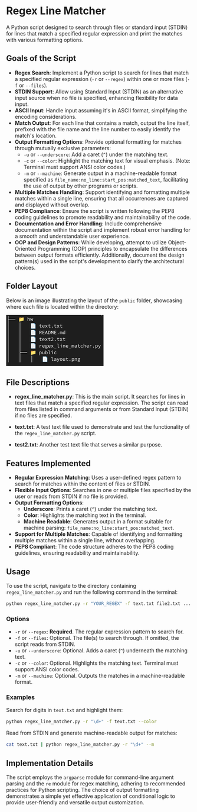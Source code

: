 # Regex Line Matcher

A Python script designed to search through files or standard input (STDIN) for lines that match a specified regular expression and print the matches with various formatting options.

## Goals of the Script

- **Regex Search**: Implement a Python script to search for lines that match a specified regular expression (`-r` or `--regex`) within one or more files (`-f` or `--files`).
- **STDIN Support**: Allow using Standard Input (STDIN) as an alternative input source when no file is specified, enhancing flexibility for data input.
- **ASCII Input**: Handle input assuming it's in ASCII format, simplifying the encoding considerations.
- **Match Output**: For each line that contains a match, output the line itself, prefixed with the file name and the line number to easily identify the match's location.
- **Output Formatting Options**: Provide optional formatting for matches through mutually exclusive parameters:
  - `-u` or `--underscore`: Add a caret (`^`) under the matching text.
  - `-c` or `--color`: Highlight the matching text for visual emphasis. (Note: Terminal must support ANSI color codes.)
  - `-m` or `--machine`: Generate output in a machine-readable format specified as `file_name:no_line:start_pos:matched_text`, facilitating the use of output by other programs or scripts.
- **Multiple Matches Handling**: Support identifying and formatting multiple matches within a single line, ensuring that all occurrences are captured and displayed without overlap.
- **PEP8 Compliance**: Ensure the script is written following the PEP8 coding guidelines to promote readability and maintainability of the code.
- **Documentation and Error Handling**: Include comprehensive documentation within the script and implement robust error handling for a smooth and understandable user experience.
- **OOP and Design Patterns**: While developing, attempt to utilize Object-Oriented Programming (OOP) principles to encapsulate the differences between output formats efficiently. Additionally, document the design pattern(s) used in the script's development to clarify the architectural choices.

## Folder Layout

Below is an image illustrating the layout of the `public` folder, showcasing where each file is located within the directory:

![Folder Layout](/public/layout.png)

## File Descriptions

- **regex_line_matcher.py**: This is the main script. It searches for lines in text files that match a specified regular expression. The script can read from files listed in command arguments or from Standard Input (STDIN) if no files are specified.

- **text.txt**: A test text file used to demonstrate and test the functionality of the `regex_line_matcher.py` script.

- **test2.txt**: Another test text file that serves a similar purpose.

## Features Implemented

- **Regular Expression Matching**: Uses a user-defined regex pattern to search for matches within the content of files or STDIN.
- **Flexible Input Options**: Searches in one or multiple files specified by the user or reads from STDIN if no file is provided.
- **Output Formatting Options**:
  - **Underscore**: Prints a caret (`^`) under the matching text.
  - **Color**: Highlights the matching text in the terminal.
  - **Machine Readable**: Generates output in a format suitable for machine parsing: `file_name:no_line:start_pos:matched_text`.
- **Support for Multiple Matches**: Capable of identifying and formatting multiple matches within a single line, without overlapping.
- **PEP8 Compliant**: The code structure adheres to the PEP8 coding guidelines, ensuring readability and maintainability.

## Usage

To use the script, navigate to the directory containing `regex_line_matcher.py` and run the following command in the terminal:

```bash
python regex_line_matcher.py -r "YOUR_REGEX" -f text.txt file2.txt ... [OPTIONS]
```

### Options

- `-r` or `--regex`: **Required**. The regular expression pattern to search for.
- `-f` or `--files`: Optional. The file(s) to search through. If omitted, the script reads from STDIN.
- `-u` or `--underscore`: Optional. Adds a caret (`^`) underneath the matching text.
- `-c` or `--color`: Optional. Highlights the matching text. Terminal must support ANSI color codes.
- `-m` or `--machine`: Optional. Outputs the matches in a machine-readable format.

### Examples

Search for digits in `text.txt` and highlight them:

```bash
python regex_line_matcher.py -r "\d+" -f text.txt --color
```

Read from STDIN and generate machine-readable output for matches:

```bash
cat text.txt | python regex_line_matcher.py -r "\d+" --m
```

## Implementation Details

The script employs the `argparse` module for command-line argument parsing and the `re` module for regex matching, adhering to recommended practices for Python scripting. The choice of output formatting demonstrates a simple yet effective application of conditional logic to provide user-friendly and versatile output customization.
